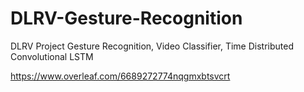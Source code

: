# DLRV-Gesture-Recognition
DLRV Project Gesture Recognition, Video Classifier, Time Distributed Convolutional LSTM

https://www.overleaf.com/6689272774nqgmxbtsvcrt
